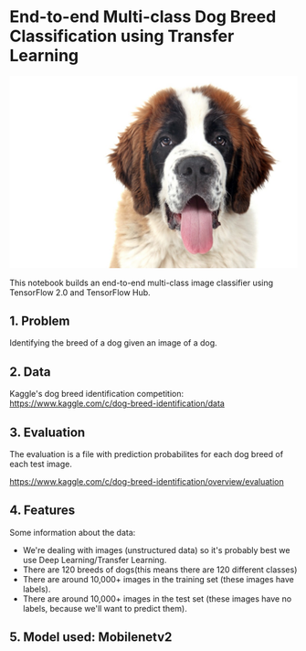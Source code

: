 # End-to-end Multi-class Dog Breed Classification using Transfer Learning

![](https://github.com/AkilsuryaS/Dog-Breed-Classification-using-TensorFlow/blob/main/images/Cover%20pic.jpg)

This notebook builds an end-to-end multi-class image classifier using
TensorFlow 2.0 and TensorFlow Hub.

## 1. Problem

Identifying the breed of a dog given an image of a dog.

## 2. Data

Kaggle's dog breed identification competition: https://www.kaggle.com/c/dog-breed-identification/data

## 3. Evaluation

The evaluation is a file with prediction probabilites for each dog breed of
each test image.

https://www.kaggle.com/c/dog-breed-identification/overview/evaluation

## 4. Features

Some information about the data:
* We're dealing with images (unstructured data) so it's probably best we use
Deep Learning/Transfer Learning.
* There are 120 breeds of dogs(this means there are 120 different classes)
* There are around 10,000+ images in the training set (these images have labels).
* There are around 10,000+ images in the test set (these images have no labels, because we'll want to predict them).

## 5. Model used: Mobilenetv2
